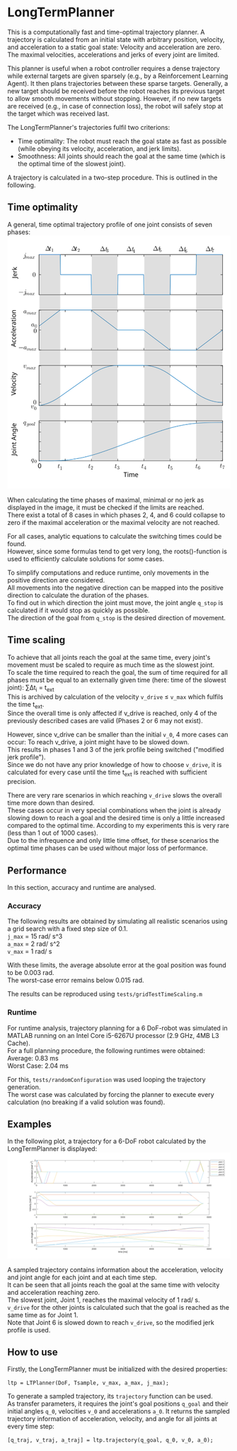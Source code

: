 # LongTermPlanner

This is a computationally fast and time-optimal trajectory planner.
A trajectory is calculated from an initial state with arbitrary position, velocity, and acceleration to a static goal state: Velocity and acceleration are zero.
The maximal velocities, accelerations and jerks of every joint are limited.  

This planner is useful when a robot controller requires a dense trajectory while external targets are given sparsely (e.g., by a Reinforcement Learning Agent).
It then plans trajectories between these sparse targets.
Generally, a new target should be received before the robot reaches its previous target to allow smooth movements without stopping.
However, if no new targets are received (e.g., in case of connection loss), the robot will safely stop at the target which was received last.  

The LongTermPlanner's trajectories fulfil two criterions:
- Time optimality: The robot must reach the goal state as fast as possible (while obeying its velocity, acceleration, and jerk limits).
- Smoothness: All joints should reach the goal at the same time (which is the optimal time of the slowest joint).  

A trajectory is calculated in a two-step procedure. This is outlined in the following.  

## Time optimality

A general, time optimal trajectory profile of one joint consists of seven phases:
![Time-optimal trajectory](images/profile.svg?raw=true)

When calculating the time phases of maximal, minimal or no jerk as displayed in the image, it must be checked if the limits are reached.  
There exist a total of 8 cases in which phases 2, 4, and 6 could collapse to zero if the maximal acceleration or the maximal velocity are not reached.

For all cases, analytic equations to calculate the switching times could be found.  
However, since some formulas tend to get very long, the roots()-function is used to efficiently calculate solutions for some cases.

To simplify computations and reduce runtime, only movements in the positive direction are considered.  
All movements into the negative direction can be mapped into the positive direction to calculate the duration of the phases.  
To find out in which direction the joint must move, the joint angle `q_stop` is calculated if it would stop as quickly as possible.  
The direction of the goal from `q_stop` is the desired direction of movement.

## Time scaling

To achieve that all joints reach the goal at the same time, every joint's movement must be scaled to require as much time as the slowest joint.  
To scale the time required to reach the goal, the sum of time required for all phases must be equal to an externally given time (here: time of the slowest joint): &sum;&Delta;t<sub>i</sub> = t<sub>ext</sub>  
This is archived by calculation of the velocity `v_drive` &le; `v_max` which fulfils the time t<sub>ext</sub>.  
Since the overall time is only affected if v_drive is reached, only 4 of the previously described cases are valid (Phases 2 or 6 may not exist).

However, since v_drive can be smaller than the initial `v_0`, 4 more cases can occur: To reach v_drive, a joint might have to be slowed down.  
This results in phases 1 and 3 of the jerk profile being switched ("modified jerk profile").  
Since we do not have any prior knowledge of how to choose `v_drive`, it is calculated for every case until the time t<sub>ext</sub> is reached with sufficient precision.  

There are very rare scenarios in which reaching `v_drive` slows the overall time more down than desired.  
These cases occur in very special combinations when the joint is already slowing down to reach a goal and the desired time is only a little increased compared to the optimal time.
According to my experiments this is very rare (less than 1 out of 1000 cases).  
Due to the infrequence and only little time offset, for these scenarios the optimal time phases can be used without major loss of performance.

## Performance

In this section, accuracy and runtime are analysed.

### Accuracy

The following results are obtained by simulating all realistic scenarios using a grid search with a fixed step size of 0.1.  
`j_max` = 15 rad/ s^3  
`a_max` = 2 rad/ s^2  
`v_max` = 1 rad/ s  

With these limits, the average absolute error at the goal position was found to be 0.003 rad.  
The worst-case error remains below 0.015 rad.

The results can be reproduced using `tests/gridTestTimeScaling.m`

### Runtime

For runtime analysis, trajectory planning for a 6 DoF-robot was simulated in MATLAB running on an Intel Core i5-6267U processor (2.9 GHz, 4MB L3 Cache).  
For a full planning procedure, the following runtimes were obtained:  
Average: 0.83 ms  
Worst Case: 2.04 ms  

For this, `tests/randomConfiguration` was used looping the trajectory generation.  
The worst case was calculated by forcing the planner to execute every calculation (no breaking if a valid solution was found).

## Examples

In the following plot, a trajectory for a 6-DoF robot calculated by the LongTermPlanner is displayed:  
![Time-optimal trajectory](images/exampleTrajectory.svg?raw=true)

A sampled trajectory contains information about the acceleration, velocity and joint angle for each joint and at each time step.  
It can be seen that all joints reach the goal at the same time with velocity and acceleration reaching zero.  
The slowest joint, Joint 1, reaches the maximal velocity of 1 rad/ s.  
`v_drive` for the other joints is calculated such that the goal is reached as the same time as for Joint 1.  
Note that Joint 6 is slowed down to reach `v_drive`, so the modified jerk profile is used.

## How to use

Firstly, the LongTermPlanner must be initialized with the desired properties:  
```
ltp = LTPlanner(DoF, Tsample, v_max, a_max, j_max);
```

To generate a sampled trajectory, its `trajectory` function can be used.  
As transfer parameters, it requires the joint's goal positions `q_goal` and their initial angles `q_0`, velocities `v_0` and accelerations `a_0`.
It returns the sampled trajectory information of acceleration, velocity, and angle for all joints at every time step:  
```
[q_traj, v_traj, a_traj] = ltp.trajectory(q_goal, q_0, v_0, a_0);
```
